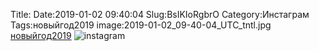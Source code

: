 Title:
Date:2019-01-02 09:40:04
Slug:BsIKIoRgbrO
Category:Инстаграм
Tags:новыйгод2019
image:2019-01-02_09-40-04_UTC_tntl.jpg
[новыйгод2019]({tag}новыйгод2019)
![instagram]({attach}images/2019-01-02_09-40-04_UTC.jpg)
